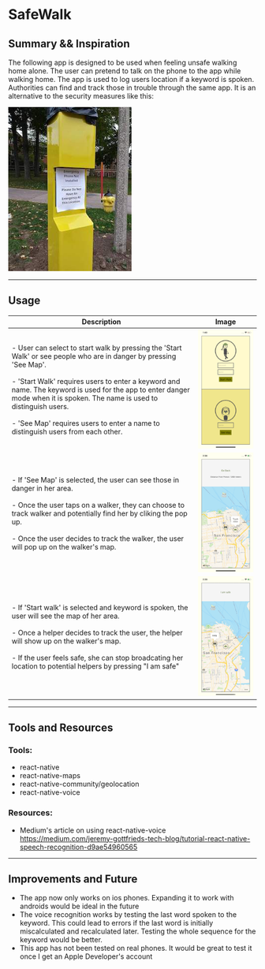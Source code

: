 # SafeWalk
## Summary && Inspiration
The following app is designed to be used when feeling unsafe walking home alone. The user can pretend to talk on the phone to the app while walking home. The app is used to log users location if a keyword is spoken. Authorities can find and track those in trouble through the same app. It is an alternative to the security measures like this:

![Alt text](Images/emergency.jpeg?raw=true "Emergency Phone Meme")

--- 

## Usage
| Description | Image |
| --- | --- | 
| - User can select to start walk by pressing the 'Start Walk' or see people who are in danger by pressing 'See Map'. <br> <br> - 'Start Walk' requires users to enter a keyword and name. The keyword is used for the app to enter danger mode when it is spoken. The name is used to distinguish users. <br> <br> - 'See Map' requires users to enter a name to distinguish users from each other.    | ![Alt text](Images/HomeScreen.png?raw=true "Home Screen") |
| - If 'See Map' is selected, the user can see those in danger in her area. <br> <br> - Once the user taps on a walker, they can choose to track walker and potentially find her by cliking the pop up. <br> <br> - Once the user decides to track the walker, the user will pop up on the walker's map.   | ![Alt text](Images/DangerMapSelected.png?raw=true "Tracking Map") |
| - If 'Start walk' is selected and keyword is spoken, the user will see the map of her area. <br> <br> - Once a helper decides to track the user, the helper will show up on the walker's map. <br> <br> - If the user feels safe, she can stop broadcating her location to potential helpers by pressing "I am safe" | ![Alt text](Images/DangerMap.png?raw=true "Danger Map") |

---
## Tools and Resources

### Tools:
- react-native
- react-native-maps
- react-native-community/geolocation
- react-native-voice

### Resources:
- Medium's article on using react-native-voice <https://medium.com/jeremy-gottfrieds-tech-blog/tutorial-react-native-speech-recognition-d9ae54960565>

---
## Improvements and Future
- The app now only works on ios phones. Expanding it to work with androids would be ideal in the future
- The voice recognition works by testing the last word spoken to the keyword. This could lead to errors if the last word is initially miscalculated and recalculated later. Testing the whole sequence for the keyword would be better.
- This app has not been tested on real phones. It would be great to test it once I get an Apple Developer's account

